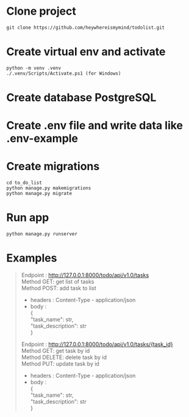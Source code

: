 # Clone project
```
git clone https://github.com/heywhereismymind/todolist.git
```

# Create virtual env and activate
```
python -m venv .venv
./.venv/Scripts/Activate.ps1 (for Windows)
```

# Create database PostgreSQL

# Create .env file and write data like .env-example

# Create migrations
```
cd to_do_list
python manage.py makemigrations
python manage.py migrate
```

# Run app
```
python manage.py runserver
```

# Examples
> Endpoint : http://127.0.0.1:8000/todo/api/v1.0/tasks  
>Method GET: get list of tasks  
>Method POST: add task to list
>- headers : Content-Type - application/json
>- body :  
{     
    "task_name": str,  
    "task_description": str  
} 
>  
>Endpoint : http://127.0.0.1:8000/todo/api/v1.0/tasks/{task_id}  
>Method GET: get task by id  
>Method DELETE: delete task by id  
>Method PUT: update task by id
>- headers : Content-Type - application/json
>- body :  
{     
    "task_name": str,  
    "task_description": str  
} 
